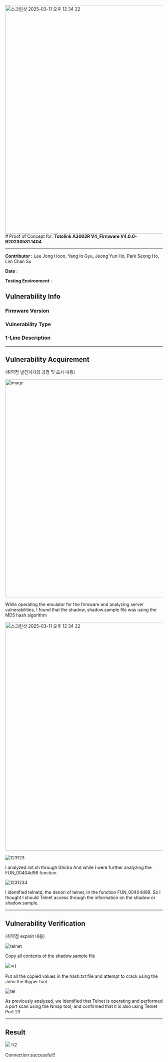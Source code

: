 <img width="729" alt="스크린샷 2025-03-11 오후 12 34 22" src="https://github.com/user-attachments/assets/27d415d4-cbe7-4929-9c87-4cfe78f27977" /># Proof of Concept for: **Totolink A3002R V4_Firmware V4.0.0-B20230531.1404**

---

**Contributor :** Lee Jong Hoon, Yang In Gyu, Jeong Yun Ho, Park Seong Ho, Lim Chan Su

**Date** : 

**Testing Environment** : 

## Vulnerability Info

### Firmware Version

### Vulnerability Type

### 1-Line Description

---

## Vulnerability Acquirement

(취약점 발견까지의 과정 및 조사 내용)

<img width="695" alt="image" src="https://github.com/user-attachments/assets/8049780a-dfe4-49ec-a674-185093a55760" />

While operating the emulator for the firmware and analyzing server vulnerabilities, I found that the shadow, shadow.sample file was using the MD5 hash algorithm

<img width="729" alt="스크린샷 2025-03-11 오후 12 34 22" src="https://github.com/user-attachments/assets/7ed18022-22db-43e2-9dfd-f223542f398a" />



![123123](https://github.com/user-attachments/assets/1d0b2ad1-45cb-43e0-bb57-0ebbecff49a6)

I analyzed init.sh through Ghidra And while I were further analyzing the FUN_00404d98 function

![1231234](https://github.com/user-attachments/assets/a270e58b-1d68-406f-8e71-cfd238bc6694)

I identified telnetd, the denon of telnet, in the function FUN_00404d98.
So I thought I should Telnet access through the information on the shadow or shadow.sample.

---

## Vulnerability Verification

(취약점 exploit 내용)




![telnet](https://github.com/user-attachments/assets/dca6f395-d7a0-4228-a586-d02b0f66ad6d)

Copy all contents of the shadow.sample file

![ㅋ1](https://github.com/user-attachments/assets/aadbf590-93b4-41ce-a654-d345b82b4876)

Put all the copied values in the hash.txt file and attempt to crack using the John the Ripper tool

![tel](https://github.com/user-attachments/assets/1babdd14-d435-42e4-b639-63df27eb83cb)

As previously analyzed, we identified that Telnet is operating and performed a port scan using the Nmap tool, and confirmed that it is also using Telnet Port 23

---

## Result

![ㅋ2](https://github.com/user-attachments/assets/cfc807a4-b302-46de-a7e1-82aaa49a950a)

Connection successful!!
